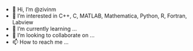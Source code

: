 - 👋 Hi, I’m @zivinm
- 👀 I’m interested in C++, C, MATLAB, Mathematica, Python, R, Fortran, Labview
- 🌱 I’m currently learning ...
- 💞️ I’m looking to collaborate on ...
- 📫 How to reach me ...

<!---
zivinm/zivinm is a ✨ special ✨ repository because its `README.md` (this file) appears on your GitHub profile.
You can click the Preview link to take a look at your changes.
--->
